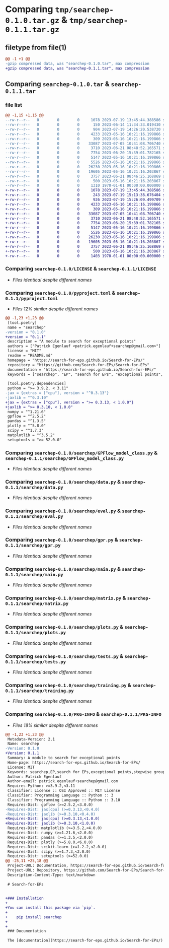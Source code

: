# Comparing `tmp/searchep-0.1.0.tar.gz` & `tmp/searchep-0.1.1.tar.gz`

## filetype from file(1)

```diff
@@ -1 +1 @@
-gzip compressed data, was "searchep-0.1.0.tar", max compression
+gzip compressed data, was "searchep-0.1.1.tar", max compression
```

## Comparing `searchep-0.1.0.tar` & `searchep-0.1.1.tar`

### file list

```diff
@@ -1,15 +1,15 @@
--rw-r--r--   0        0        0     1078 2023-07-19 13:45:44.388586 searchep-0.1.0/LICENSE
--rw-r--r--   0        0        0      150 2023-06-14 11:34:33.019430 searchep-0.1.0/README.md
--rw-r--r--   0        0        0      904 2023-07-19 14:26:20.538720 searchep-0.1.0/pyproject.toml
--rw-r--r--   0        0        0     4233 2023-05-16 10:21:16.199866 searchep-0.1.0/searchep/GPFlow_model_class.py
--rw-r--r--   0        0        0      309 2023-05-16 10:21:16.199866 searchep-0.1.0/searchep/__init__.py
--rw-r--r--   0        0        0    33087 2023-07-05 10:41:08.706740 searchep-0.1.0/searchep/data.py
--rw-r--r--   0        0        0     3710 2023-06-21 08:48:52.165571 searchep-0.1.0/searchep/eval.py
--rw-r--r--   0        0        0     7754 2023-06-20 15:39:01.782165 searchep-0.1.0/searchep/gpr.py
--rw-r--r--   0        0        0     5147 2023-05-16 10:21:16.199866 searchep-0.1.0/searchep/main.py
--rw-r--r--   0        0        0     5526 2023-05-16 10:21:16.199866 searchep-0.1.0/searchep/matrix.py
--rw-r--r--   0        0        0    26230 2023-05-16 10:21:16.199866 searchep-0.1.0/searchep/plots.py
--rw-r--r--   0        0        0    19605 2023-05-16 10:21:16.203867 searchep-0.1.0/searchep/tests.py
--rw-r--r--   0        0        0     3757 2023-06-21 08:46:25.168869 searchep-0.1.0/searchep/training.py
--rw-r--r--   0        0        0      500 2023-05-16 10:21:16.203867 searchep-0.1.0/searchep/zero_search.py
--rw-r--r--   0        0        0     1310 1970-01-01 00:00:00.000000 searchep-0.1.0/PKG-INFO
+-rw-r--r--   0        0        0     1078 2023-07-19 13:45:44.388586 searchep-0.1.1/LICENSE
+-rw-r--r--   0        0        0      243 2023-07-19 15:13:38.676404 searchep-0.1.1/README.md
+-rw-r--r--   0        0        0      926 2023-07-19 15:26:09.499709 searchep-0.1.1/pyproject.toml
+-rw-r--r--   0        0        0     4233 2023-05-16 10:21:16.199866 searchep-0.1.1/searchep/GPFlow_model_class.py
+-rw-r--r--   0        0        0      309 2023-05-16 10:21:16.199866 searchep-0.1.1/searchep/__init__.py
+-rw-r--r--   0        0        0    33087 2023-07-05 10:41:08.706740 searchep-0.1.1/searchep/data.py
+-rw-r--r--   0        0        0     3710 2023-06-21 08:48:52.165571 searchep-0.1.1/searchep/eval.py
+-rw-r--r--   0        0        0     7754 2023-06-20 15:39:01.782165 searchep-0.1.1/searchep/gpr.py
+-rw-r--r--   0        0        0     5147 2023-05-16 10:21:16.199866 searchep-0.1.1/searchep/main.py
+-rw-r--r--   0        0        0     5526 2023-05-16 10:21:16.199866 searchep-0.1.1/searchep/matrix.py
+-rw-r--r--   0        0        0    26230 2023-05-16 10:21:16.199866 searchep-0.1.1/searchep/plots.py
+-rw-r--r--   0        0        0    19605 2023-05-16 10:21:16.203867 searchep-0.1.1/searchep/tests.py
+-rw-r--r--   0        0        0     3757 2023-06-21 08:46:25.168869 searchep-0.1.1/searchep/training.py
+-rw-r--r--   0        0        0      500 2023-05-16 10:21:16.203867 searchep-0.1.1/searchep/zero_search.py
+-rw-r--r--   0        0        0     1403 1970-01-01 00:00:00.000000 searchep-0.1.1/PKG-INFO
```

### Comparing `searchep-0.1.0/LICENSE` & `searchep-0.1.1/LICENSE`

 * *Files identical despite different names*

### Comparing `searchep-0.1.0/pyproject.toml` & `searchep-0.1.1/pyproject.toml`

 * *Files 12% similar despite different names*

```diff
@@ -1,23 +1,23 @@
 [tool.poetry]
 name = "searchep"
-version = "0.1.0"
+version = "0.1.1"
 description = "A module to search for exceptional points"
 authors = ["Patrick Egenlauf <patrick.egenlauf+searchep@gmail.com>"]
 license = "MIT"
 readme = "README.md"
 homepage = "https://search-for-eps.github.io/Search-for-EPs/"
 repository = "https://github.com/Search-for-EPs/Search-for-EPs"
 documentation = "https://search-for-eps.github.io/Search-for-EPs/"
 keywords = ["searchep", "EP", "search for EPs", "exceptional points", "stepwise grouping algorithm"]
 
 [tool.poetry.dependencies]
 python = ">= 3.9.2, < 3.11"
-jax = {extras = ["cpu"], version = "^0.3.13"}
-jaxlib = "^0.3.10"
+jax = {extras = ["cpu"], version = ">= 0.3.13, < 1.0.0"}
+jaxlib = ">= 0.3.10, < 1.0.0"
 numpy = "^1.21.6"
 gpflow = "^2.5.2"
 pandas = "^1.3.5"
 plotly = "^5.8.0"
 scipy = "^1.7.3"
 matplotlib = "^3.5.2"
 setuptools = ">= 52.0.0"
```

### Comparing `searchep-0.1.0/searchep/GPFlow_model_class.py` & `searchep-0.1.1/searchep/GPFlow_model_class.py`

 * *Files identical despite different names*

### Comparing `searchep-0.1.0/searchep/data.py` & `searchep-0.1.1/searchep/data.py`

 * *Files identical despite different names*

### Comparing `searchep-0.1.0/searchep/eval.py` & `searchep-0.1.1/searchep/eval.py`

 * *Files identical despite different names*

### Comparing `searchep-0.1.0/searchep/gpr.py` & `searchep-0.1.1/searchep/gpr.py`

 * *Files identical despite different names*

### Comparing `searchep-0.1.0/searchep/main.py` & `searchep-0.1.1/searchep/main.py`

 * *Files identical despite different names*

### Comparing `searchep-0.1.0/searchep/matrix.py` & `searchep-0.1.1/searchep/matrix.py`

 * *Files identical despite different names*

### Comparing `searchep-0.1.0/searchep/plots.py` & `searchep-0.1.1/searchep/plots.py`

 * *Files identical despite different names*

### Comparing `searchep-0.1.0/searchep/tests.py` & `searchep-0.1.1/searchep/tests.py`

 * *Files identical despite different names*

### Comparing `searchep-0.1.0/searchep/training.py` & `searchep-0.1.1/searchep/training.py`

 * *Files identical despite different names*

### Comparing `searchep-0.1.0/PKG-INFO` & `searchep-0.1.1/PKG-INFO`

 * *Files 18% similar despite different names*

```diff
@@ -1,23 +1,23 @@
 Metadata-Version: 2.1
 Name: searchep
-Version: 0.1.0
+Version: 0.1.1
 Summary: A module to search for exceptional points
 Home-page: https://search-for-eps.github.io/Search-for-EPs/
 License: MIT
 Keywords: searchep,EP,search for EPs,exceptional points,stepwise grouping algorithm
 Author: Patrick Egenlauf
 Author-email: patrick.egenlauf+searchep@gmail.com
 Requires-Python: >=3.9.2,<3.11
 Classifier: License :: OSI Approved :: MIT License
 Classifier: Programming Language :: Python :: 3
 Classifier: Programming Language :: Python :: 3.10
 Requires-Dist: gpflow (>=2.5.2,<3.0.0)
-Requires-Dist: jax[cpu] (>=0.3.13,<0.4.0)
-Requires-Dist: jaxlib (>=0.3.10,<0.4.0)
+Requires-Dist: jax[cpu] (>=0.3.13,<1.0.0)
+Requires-Dist: jaxlib (>=0.3.10,<1.0.0)
 Requires-Dist: matplotlib (>=3.5.2,<4.0.0)
 Requires-Dist: numpy (>=1.21.6,<2.0.0)
 Requires-Dist: pandas (>=1.3.5,<2.0.0)
 Requires-Dist: plotly (>=5.8.0,<6.0.0)
 Requires-Dist: scikit-learn (>=1.2.2,<2.0.0)
 Requires-Dist: scipy (>=1.7.3,<2.0.0)
 Requires-Dist: setuptools (>=52.0.0)
@@ -25,11 +25,18 @@
 Project-URL: Documentation, https://search-for-eps.github.io/Search-for-EPs/
 Project-URL: Repository, https://github.com/Search-for-EPs/Search-for-EPs
 Description-Content-Type: text/markdown
 
 # Search-for-EPs
 
 
+### Installation
+
+You can install this package via `pip`.   
+
+    pip install searchep    
+
+
 ### Documentation
 
 The [documentation](https://search-for-eps.github.io/Search-for-EPs/) contains more details about this package.
```

